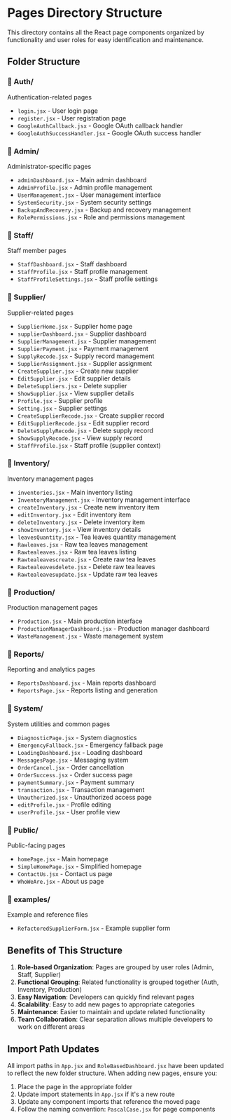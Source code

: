 # Pages Directory Structure

This directory contains all the React page components organized by functionality and user roles for easy identification and maintenance.

## Folder Structure

### 📁 Auth/
Authentication-related pages
- `login.jsx` - User login page
- `register.jsx` - User registration page
- `GoogleAuthCallback.jsx` - Google OAuth callback handler
- `GoogleAuthSuccessHandler.jsx` - Google OAuth success handler

### 📁 Admin/
Administrator-specific pages
- `adminDashboard.jsx` - Main admin dashboard
- `AdminProfile.jsx` - Admin profile management
- `UserManagement.jsx` - User management interface
- `SystemSecurity.jsx` - System security settings
- `BackupAndRecovery.jsx` - Backup and recovery management
- `RolePermissions.jsx` - Role and permissions management

### 📁 Staff/
Staff member pages
- `StaffDashboard.jsx` - Staff dashboard
- `StaffProfile.jsx` - Staff profile management
- `StaffProfileSettings.jsx` - Staff profile settings

### 📁 Supplier/
Supplier-related pages
- `SupplierHome.jsx` - Supplier home page
- `supplierDashboard.jsx` - Supplier dashboard
- `SupplierManagement.jsx` - Supplier management
- `SupplierPayment.jsx` - Payment management
- `SupplyRecode.jsx` - Supply record management
- `SupplierAssignment.jsx` - Supplier assignment
- `CreateSupplier.jsx` - Create new supplier
- `EditSupplier.jsx` - Edit supplier details
- `DeleteSuppliers.jsx` - Delete supplier
- `ShowSupplier.jsx` - View supplier details
- `Profile.jsx` - Supplier profile
- `Setting.jsx` - Supplier settings
- `CreateSupplierRecode.jsx` - Create supplier record
- `EditSupplierRecode.jsx` - Edit supplier record
- `DeleteSupplyRecode.jsx` - Delete supply record
- `ShowSupplyRecode.jsx` - View supply record
- `StaffProfile.jsx` - Staff profile (supplier context)

### 📁 Inventory/
Inventory management pages
- `inventories.jsx` - Main inventory listing
- `InventoryManagement.jsx` - Inventory management interface
- `createInventory.jsx` - Create new inventory item
- `editInventory.jsx` - Edit inventory item
- `deleteInventory.jsx` - Delete inventory item
- `showInventory.jsx` - View inventory details
- `leavesQuantity.jsx` - Tea leaves quantity management
- `Rawleaves.jsx` - Raw tea leaves management
- `Rawtealeaves.jsx` - Raw tea leaves listing
- `Rawtealeavescreate.jsx` - Create raw tea leaves
- `Rawtealeavesdelete.jsx` - Delete raw tea leaves
- `Rawtealeavesupdate.jsx` - Update raw tea leaves

### 📁 Production/
Production management pages
- `Production.jsx` - Main production interface
- `ProductionManagerDashboard.jsx` - Production manager dashboard
- `WasteManagement.jsx` - Waste management system

### 📁 Reports/
Reporting and analytics pages
- `ReportsDashboard.jsx` - Main reports dashboard
- `ReportsPage.jsx` - Reports listing and generation

### 📁 System/
System utilities and common pages
- `DiagnosticPage.jsx` - System diagnostics
- `EmergencyFallback.jsx` - Emergency fallback page
- `LoadingDashboard.jsx` - Loading dashboard
- `MessagesPage.jsx` - Messaging system
- `OrderCancel.jsx` - Order cancellation
- `OrderSuccess.jsx` - Order success page
- `paymentSummary.jsx` - Payment summary
- `transaction.jsx` - Transaction management
- `Unauthorized.jsx` - Unauthorized access page
- `editProfile.jsx` - Profile editing
- `userProfile.jsx` - User profile view

### 📁 Public/
Public-facing pages
- `homePage.jsx` - Main homepage
- `SimpleHomePage.jsx` - Simplified homepage
- `ContactUs.jsx` - Contact us page
- `WhoWeAre.jsx` - About us page

### 📁 examples/
Example and reference files
- `RefactoredSupplierForm.jsx` - Example supplier form

## Benefits of This Structure

1. **Role-based Organization**: Pages are grouped by user roles (Admin, Staff, Supplier)
2. **Functional Grouping**: Related functionality is grouped together (Auth, Inventory, Production)
3. **Easy Navigation**: Developers can quickly find relevant pages
4. **Scalability**: Easy to add new pages to appropriate categories
5. **Maintenance**: Easier to maintain and update related functionality
6. **Team Collaboration**: Clear separation allows multiple developers to work on different areas

## Import Path Updates

All import paths in `App.jsx` and `RoleBasedDashboard.jsx` have been updated to reflect the new folder structure. When adding new pages, ensure you:

1. Place the page in the appropriate folder
2. Update import statements in `App.jsx` if it's a new route
3. Update any component imports that reference the moved page
4. Follow the naming convention: `PascalCase.jsx` for page components
